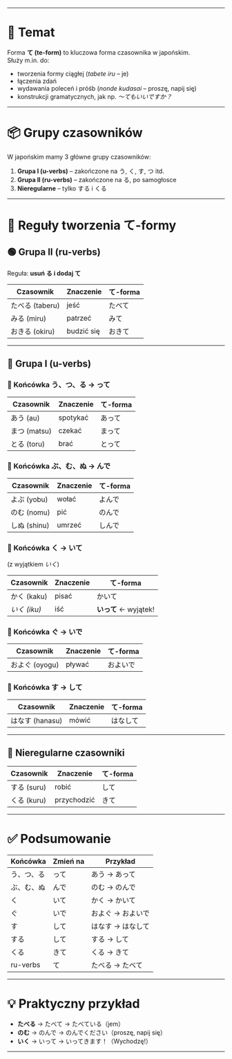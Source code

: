 
---

# 🎯 Temat

Forma **て (te-form)** to kluczowa forma czasownika w japońskim.  
Służy m.in. do:
- tworzenia formy ciągłej (*tabete iru* – je)
- łączenia zdań
- wydawania poleceń i próśb (*nonde kudasai* – proszę, napij się)
- konstrukcji gramatycznych, jak np. *〜てもいいですか？*

---

# 📦 Grupy czasowników

W japońskim mamy 3 główne grupy czasowników:

1. **Grupa I (u-verbs)** – zakończone na う, く, す, つ itd.
2. **Grupa II (ru-verbs)** – zakończone na る, po samogłosce
3. **Nieregularne** – tylko する i くる

---

# 🔧 Reguły tworzenia て-formy

## 🟢 Grupa II (ru-verbs)

Reguła: **usuń る i dodaj て**

| Czasownik | Znaczenie | て-forma |
|-----------|-----------|----------|
| たべる (taberu) | jeść | たべて |
| みる (miru) | patrzeć | みて |
| おきる (okiru) | budzić się | おきて |

---

## 🔵 Grupa I (u-verbs)

### 🔹 Końcówka う、つ、る → **って**

| Czasownik | Znaczenie | て-forma |
|-----------|-----------|----------|
| あう (au) | spotykać | あって |
| まつ (matsu) | czekać | まって |
| とる (toru) | brać | とって |

### 🔹 Końcówka ぶ、む、ぬ → **んで**

| Czasownik | Znaczenie | て-forma |
|-----------|-----------|----------|
| よぶ (yobu) | wołać | よんで |
| のむ (nomu) | pić | のんで |
| しぬ (shinu) | umrzeć | しんで |

### 🔹 Końcówka く → **いて**  
(z wyjątkiem *いく*)

| Czasownik | Znaczenie | て-forma |
|-----------|-----------|----------|
| かく (kaku) | pisać | かいて |
| *いく (iku)* | iść | **いって** ← wyjątek!

### 🔹 Końcówka ぐ → **いで**

| Czasownik | Znaczenie | て-forma |
|-----------|-----------|----------|
| およぐ (oyogu) | pływać | およいで |

### 🔹 Końcówka す → **して**

| Czasownik | Znaczenie | て-forma |
|-----------|-----------|----------|
| はなす (hanasu) | mówić | はなして |

---

## 🔴 Nieregularne czasowniki

| Czasownik | Znaczenie | て-forma |
|-----------|-----------|----------|
| する (suru) | robić | して |
| くる (kuru) | przychodzić | きて |

---

# ✅ Podsumowanie

| Końcówka | Zmień na | Przykład         |
|----------|-----------|------------------|
| う、つ、る | って      | あう → あって     |
| ぶ、む、ぬ | んで      | のむ → のんで     |
| く        | いて      | かく → かいて     |
| ぐ        | いで      | およぐ → およいで |
| す        | して      | はなす → はなして |
| する      | して      | する → して       |
| くる      | きて      | くる → きて       |
| ru-verbs  | て        | たべる → たべて   |

---

# 💡 Praktyczny przykład

- **たべる** → たべて → たべている（jem）  
- **のむ** → のんで → のんでください（proszę, napij się）  
- **いく** → いって → いってきます！（Wychodzę!）

---
